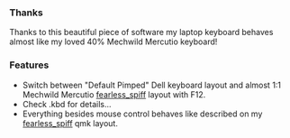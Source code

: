 ### Thanks
Thanks to this beautiful piece of software my laptop keyboard behaves almost like my loved 40% Mechwild Mercutio keyboard!
### Features
* Switch between "Default Pimped" Dell keyboard layout and almost 1:1 Mechwild Mercutio [fearless_spiff](https://github.com/qmk/qmk_firmware/tree/master/keyboards/mechwild/mercutio/keymaps/fearless_spiff) layout with F12.
* Check .kbd for details...
* Everything besides mouse control behaves like described on my [fearless_spiff](https://github.com/qmk/qmk_firmware/tree/master/keyboards/mechwild/mercutio/keymaps/fearless_spiff) qmk layout.